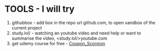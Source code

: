 # TOOLS - I will try 
  1. githubbox - add box in the repo url github<box>.com, to open sandbox of the current project
  2. study.lol/ - watching an youtube video and need help or want to summarise the video, <study.lol/>youtube.com
  3. get udemy course for free - [Coupon_Scorpion](https://couponscorpion.com/)
